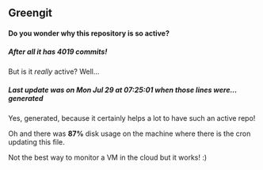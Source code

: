## Greengit

#### Do you wonder why this repository is so active?

##### After all it has 4019 commits!

But is it *really* active? Well...

##### Last update was on Mon Jul 29 at 07:25:01 when those lines were... generated

Yes, generated, because it certainly helps a lot to have such an active repo!

Oh and there was **87%** disk usage on the machine
where there is the cron updating this file.

Not the best way to monitor a VM in the cloud but it works! :)
